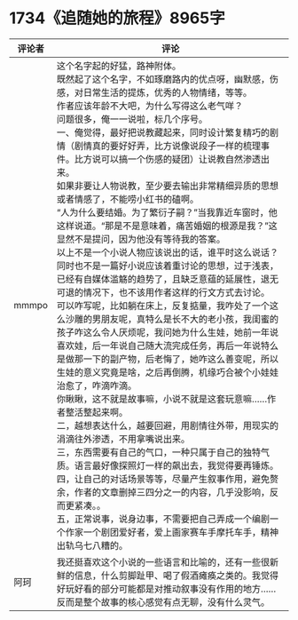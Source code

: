 # 1734《追随她的旅程》8965字

评论者 | 评论 |
|---|---|
mmmpo| 这个名字起的好猛，路神附体。<br/>既然起了这个名字，不如琢磨路内的优点呀，幽默感，伤感，对日常生活的提炼，优秀的人物情绪，等等。<br/>作者应该年龄不大吧，为什么写得这么老气咩？<br/>问题很多，俺一一说啦，标几个序号。<br/>一、俺觉得，最好把说教藏起来，同时设计繁复精巧的剧情（剧情真的要好好弄，比方说像说段子一样的梳理事件。比方说可以搞一个伤感的疑团）让说教自然渗透出来。<br/>如果非要让人物说教，至少要去输出非常精细异质的思想或者情感了，不能唠小红书的磕啊。<br/>“人为什么要结婚。为了繁衍子嗣？”当我靠近车窗时，他这样说道。“那是不是意味着，痛苦婚姻的根源是我？”这显然不是提问，因为他没有等待我的答案。<br/>以上不是一个小说人物应该说出的话，谁平时这么说话？同时也不是一篇好小说应该着重讨论的思想，过于浅表，已经有自媒体滥觞的趋势了，且缺乏意蕴的延展性，退无可退的情况下，也不该用作者这样的行文方式去讨论。<br/>可以咋写呢，比如躺在床上，反复掂量，我咋处了一个这么沙雕的男朋友呢，真特么是长不大的老小孩，我闺蜜的孩子咋这么令人厌烦呢，我问她为什么生娃，她前一年说喜欢娃，后一年说自己随大流完成任务，再后一年说特么是做那一下的副产物，后老悔了，她咋这么善变呢，所以生娃的意义究竟是啥，之后再倒腾，机缘巧合被个小娃娃治愈了，咋滴咋滴。<br/>你瞅瞅，这不就是故事嘛，小说不就是这套玩意嘛……作者整活整起来啊。<br/>二，越想表达什么，越要回避，用剧情往外带，用现实的涓滴往外渗透，不用拿嘴说出来。<br/>三，东西需要有自己的气口，一种只属于自己的独特气质。语言最好像探照灯一样的飙出去，我觉得要再锤炼。<br/>四，让自己的对话场景等等，尽量产生叙事作用，避免赘余，作者的文章删掉三四分之一的内容，几乎没影响，反而更紧凑。。<br/>五，正常说事，说身边事，不需要把自己弄成一个编剧一个作家一个剧团爱好者，爱上画家赛车手摩托车手，精神出轨乌七八糟的。
阿珂|我还挺喜欢这个小说的一些语言和比喻的，还有一些很新鲜的信息，什么剪脚趾甲、喝了假酒瘫痪之类的。我觉得好玩好看的部分可能都是对推动叙事没有作用的地方……反而是整个故事的核心感觉有点无聊，没有什么灵气。